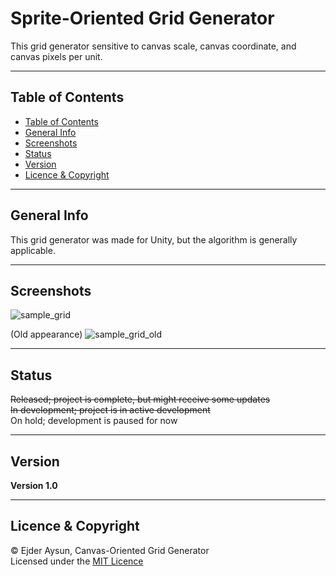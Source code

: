 # Sprite-Oriented Grid Generator
This grid generator sensitive to canvas scale, canvas coordinate, and canvas pixels per unit.

---
## Table of Contents
  * [Table of Contents](#table-of-contents)
  * [General Info](#general-info)
  * [Screenshots](#screenshots)
  * [Status](#status)
  * [Version](#version)
  * [Licence & Copyright](#licence--copyright)

---
## General Info
This grid generator was made for Unity, but the algorithm is generally applicable.

---
## Screenshots
![sample_grid](https://github-production-user-asset-6210df.s3.amazonaws.com/71559273/271843284-975b8077-bd25-48b2-92af-addb87f4ef80.png)

(Old appearance)
![sample_grid_old](https://github-production-user-asset-6210df.s3.amazonaws.com/71559273/253433492-14f3ac57-7899-4d42-b2aa-f4c50e952bf4.png)

---
## Status
~~Released; project is complete, but might receive some updates~~  
~~In development; project is in active development~~  
On hold; development is paused for now

---
## Version
**Version 1.0**

---
## Licence & Copyright
© Ejder Aysun, Canvas-Oriented Grid Generator  
Licensed under the [MIT Licence](https://github.com/EjderAysun/canvas-oriented-grid-generator/blob/main/LICENCE)